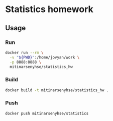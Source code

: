 # Statistics homework
## Usage
### Run
```bash
docker run --rm \
  -v "${PWD}":/home/jovyan/work \
  -p 8888:8888 \
  mitinarsenyhse/statistics_hw
```
### Build
```bash
docker build -t mitinarsenyhse/statistics_hw .
```
### Push
```bash
docker push mitinarsenyhse/statistics
```
